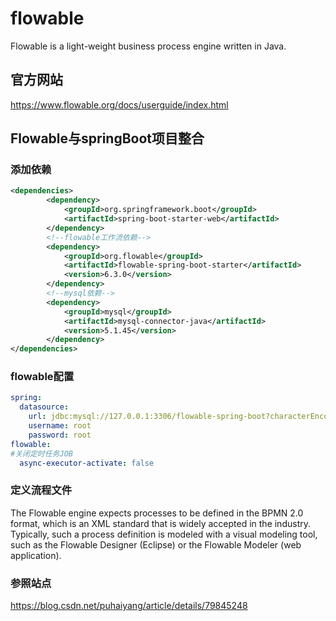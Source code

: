 # flowable
Flowable is a light-weight business process engine written in Java.

## 官方网站
https://www.flowable.org/docs/userguide/index.html

## Flowable与springBoot项目整合

### 添加依赖
```xml
<dependencies>
        <dependency>
            <groupId>org.springframework.boot</groupId>
            <artifactId>spring-boot-starter-web</artifactId>
        </dependency>
        <!--flowable工作流依赖-->
        <dependency>
            <groupId>org.flowable</groupId>
            <artifactId>flowable-spring-boot-starter</artifactId>
            <version>6.3.0</version>
        </dependency>
        <!--mysql依赖-->
        <dependency>
            <groupId>mysql</groupId>
            <artifactId>mysql-connector-java</artifactId>
            <version>5.1.45</version>
        </dependency>
</dependencies>
```

### flowable配置
```yml
spring:
  datasource:
    url: jdbc:mysql://127.0.0.1:3306/flowable-spring-boot?characterEncoding=UTF-8
    username: root
    password: root
flowable:
#关闭定时任务JOB
  async-executor-activate: false
```

### 定义流程文件
The Flowable engine expects processes to be defined in the BPMN 2.0 format, which is an XML standard that is widely accepted in the industry. 
Typically, such a process definition is modeled with a visual modeling tool, such as the Flowable Designer (Eclipse) or the Flowable Modeler (web application).


### 参照站点
https://blog.csdn.net/puhaiyang/article/details/79845248
